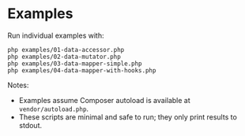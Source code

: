 # Examples

Run individual examples with:

```
php examples/01-data-accessor.php
php examples/02-data-mutator.php
php examples/03-data-mapper-simple.php
php examples/04-data-mapper-with-hooks.php
```

Notes:
- Examples assume Composer autoload is available at `vendor/autoload.php`.
- These scripts are minimal and safe to run; they only print results to stdout.
